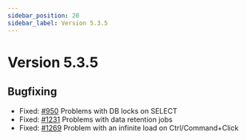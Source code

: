 ```yaml
---
sidebar_position: 20
sidebar_label: Version 5.3.5
---
```


# Version 5.3.5

## Bugfixing
- Fixed: [#950](https://github.com/reportportal/reportportal/issues/950) Problems with DB locks on SELECT
- Fixed: [#1231](https://github.com/reportportal/reportportal/issues/1231)  Problems with data retention jobs
- Fixed: [#1269](https://github.com/reportportal/reportportal/issues/1269) Problem with an infinite load on Ctrl/Command+Click 
